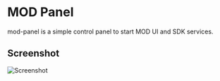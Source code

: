 # MOD Panel


mod-panel is a simple control panel to start MOD UI and SDK services.

Screenshot
---------------

![Screenshot](https://raw.githubusercontent.com/portalmod/mod-panel/master/screenshot.png)
